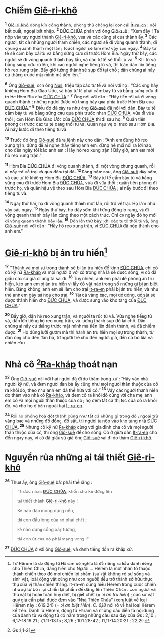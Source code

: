 # Chiếm [Giê-ri-khô]()
<sup><b>1</b></sup> [Giê-ri-khô]() đóng kín cổng thành, phòng thủ chống lại con cái [Ít-ra-en]() : nội bất xuất, ngoại bất nhập. <sup><b>2</b></sup> [ĐỨC CHÚA]() phán với ông [Giô-suê]() : “Xem đây ! Ta nộp vào tay ngươi thành [Giê-ri-khô](), vua và các dũng sĩ của thành ấy. <sup><b>3</b></sup> Các ngươi, tất cả những người tham chiến, các ngươi sẽ đi vòng quanh thành, đi chung quanh thành một lần ; (các) ngươi sẽ làm như vậy sáu ngày. <sup><b>4</b></sup> Bảy tư tế sẽ cầm bảy cái tù và bằng sừng cừu đi trước Hòm Bia. Ngày thứ bảy, các ngươi sẽ đi vòng quanh thành bảy lần, và các tư tế sẽ thổi tù và. <sup><b>5</b></sup> Khi tù và bằng sừng cừu rú lên, khi các ngươi nghe tiếng tù và, thì toàn dân lớn tiếng hò reo xung trận. Bấy giờ tường thành sẽ sụp đổ tại chỗ ; dân chúng ai nấy cứ thẳng trước mặt mình mà tiến lên.”

<sup><b>6</b></sup> Ông [Giô-suê](), con ông [Nun](), triệu tập các tư tế và nói với họ : “Các ông hãy khiêng Hòm Bia Giao Ước, và bảy tư tế phải cầm bảy tù và bằng sừng cừu đi trước Hòm Bia của [ĐỨC CHÚA]().” <sup><b>7</b></sup> Ông nói với dân : “Hãy tiến tới và đi vòng quanh thành ; những người được vũ trang hãy qua phía trước Hòm Bia của [ĐỨC CHÚA]().” <sup><b>8</b></sup> Điều đó đã xảy ra như ông [Giô-suê]() đã nói với dân. Bảy tư tế cầm bảy tù và bằng sừng cừu qua phía trước nhan [ĐỨC CHÚA](), vừa đi vừa thổi ; còn Hòm Bia Giao Ước của [ĐỨC CHÚA]() thì đi sau họ. <sup><b>9</b></sup> Quân tiên phong đi trước các tư tế đang thổi tù và. Quân hậu vệ đi theo sau Hòm Bia. Ai nấy bước đi theo tiếng tù và.

<sup><b>10</b></sup> Trước đó ông [Giô-suê]() đã ra lệnh này cho dân : “Anh em đừng hò reo xung trận, đừng để ai nghe thấy tiếng anh em, đừng hé môi nói ra lời nào, cho đến ngày tôi bảo anh em : Hãy hò reo xung trận ! Bấy giờ, anh em mới hò reo xung trận.”

<sup><b>11</b></sup> Hòm Bia [ĐỨC CHÚA]() đi vòng quanh thành, đi một vòng chung quanh, rồi ai nấy trở về trại và qua đêm tại đó. <sup><b>12</b></sup> Sáng hôm sau, ông [Giô-suê]() dậy sớm, và các tư tế khiêng Hòm Bia [ĐỨC CHÚA](). <sup><b>13</b></sup> Bảy tư tế cầm bảy tù và bằng sừng cừu đi trước Hòm Bia [ĐỨC CHÚA](), vừa đi vừa thổi ; quân tiên phong đi trước họ, và quân hậu vệ theo sau Hòm Bia [ĐỨC CHÚA]() ; ai nấy bước đi theo tiếng tù và.

<sup><b>14</b></sup> Ngày thứ hai, họ đi vòng quanh thành một lần, rồi trở về trại. Họ làm như vậy sáu ngày. <sup><b>15</b></sup> Ngày thứ bảy, họ dậy sớm khi hừng đông ló rạng, và đi vòng quanh thành bảy lần cùng theo một cách thức. Chỉ có ngày đó họ mới đi vòng quanh thành bảy lần. <sup><b>16</b></sup> Đến lần thứ bảy, khi các tư tế thổi tù và, ông [Giô-suê]() nói với dân : “Hãy hò reo xung trận, vì [ĐỨC CHÚA]() đã nộp thành cho anh em.”

# [Giê-ri-khô]() bị án tru hiến[^1-7f9f7528-9815-4ec6-b2a6-468fcc5814d0]
<sup><b>17</b></sup> “Thành và mọi sự trong thành sẽ bị án tru hiến để kính [ĐỨC CHÚA](), chỉ có cô kỹ nữ [Ra-kháp]() và mọi người ở với cô trong nhà là sẽ được sống, vì cô đã giấu các sứ giả chúng ta sai đi. <sup><b>18</b></sup> Tuy nhiên, anh em phải đề phòng án tru hiến, kẻo anh em bị án tru hiến vì lấy đồ vật nào trong số những gì bị án biệt hiến. Bằng không, anh em sẽ làm cho trại [Ít-ra-en]() phải bị án tru hiến, và như thế anh em gây tai hoạ cho trại. <sup><b>19</b></sup> Tất cả vàng bạc, mọi đồ đồng, đồ sắt sẽ được thánh hiến cho [ĐỨC CHÚA](), và được sung vào kho tàng của [ĐỨC CHÚA]().”

<sup><b>20</b></sup> Bấy giờ, dân hò reo xung trận, và người ta rúc tù và. Vừa nghe tiếng tù và, dân lớn tiếng hò reo xung trận, và tường thành sụp đổ tại chỗ. Dân chúng ai nấy cứ thẳng trước mặt mình mà tiến lên đánh thành, và đã chiếm được. <sup><b>21</b></sup> Họ dùng lưỡi gươm mà thi hành án tru hiến mọi sự trong thành, từ đàn ông cho đến đàn bà, từ người trẻ cho đến người già, đến cả bò lừa và chiên cừu.

# Nhà cô [^1@-7f9f7528-9815-4ec6-b2a6-468fcc5814d0][Ra-kháp]() thoát nạn
<sup><b>22</b></sup> Ông [Giô-suê]() nói với hai người đã đi do thám trong xứ : “Hãy vào nhà người kỹ nữ, và đem người đàn bà ấy cũng như mọi người thân thuộc của cô ra khỏi đó, theo như anh em đã thề hứa với cô.” <sup><b>23</b></sup> Vậy các người thanh niên do thám vào nhà cô [Ra-kháp](), và đem cô ra khỏi đó cùng với cha mẹ, anh em cô và mọi người thân thuộc của cô ; họ đem tất cả thị tộc của cô ra khỏi đó, và cho họ ở bên ngoài trại [Ít-ra-en]().

<sup><b>24</b></sup> Rồi họ phóng hoả đốt thành cũng như tất cả những gì trong đó ; ngoại trừ vàng bạc và những đồ đồng, đồ sắt, thì người ta nộp vào kho tàng nhà [ĐỨC CHÚA](). <sup><b>25</b></sup> Nhưng cô kỹ nữ [Ra-kháp]() cùng với gia đình cha cô và mọi người thân thuộc của cô, thì ông [Giô-suê]() để cho sống. Cô ở giữa dân [Ít-ra-en]() cho đến ngày nay, vì cô đã giấu sứ giả ông [Giô-suê]() sai đi do thám [Giê-ri-khô]().

# Nguyền rủa những ai tái thiết [Giê-ri-khô]()
<sup><b>26</b></sup> Thuở ấy, ông [Giô-suê]() bắt phải thề rằng :

> “Trước nhan [ĐỨC CHÚA](), khốn cho kẻ đứng lên
>
> tái thiết thành [Giê-ri-khô]() này !
>
> Kẻ nào đào móng dựng nền,
>
> thì con đầu lòng của nó phải chết ;
>
> kẻ nào dựng cổng xây tường,
>
> thì con út của nó phải mạng vong !”

<sup><b>27</b></sup> [ĐỨC CHÚA]() ở với ông [Giô-suê](), và danh tiếng đồn ra khắp xứ.

[^1-7f9f7528-9815-4ec6-b2a6-468fcc5814d0]: Từ Hërem là do động từ Häram có nghĩa là để riêng ra hầu dành riêng cho Thiên Chúa, dâng hiến cho Người ... Hërem là một nhân tố thuộc thánh chiến theo đó mọi chiến lợi phẩm (sự vật không có sự sống và sinh vật, loài động vật cũng như con người) đều trở thành sở hữu thực thụ của vị thần chiến thắng. Ít-ra-en cũng hiểu Hërem trong cuộc chiến như sự từ bỏ mọi chiến lợi phẩm để dâng lên Thiên Chúa : con người và thú vật bị hoàn toàn huỷ diệt, bị giết chết (= *bị án tru hiến*) ; các sự vật quý giá cần phải được đem vào “Nhà Thiên Chúa” (xem luật về loại Hërem này : 6,19.24) (= *bị án biệt hiến*). *C. 6,18* nói rõ về hai loại Hërem kể trên. Danh từ Hërem, động từ Häram và những câu diễn tả nội dung của danh từ và động từ đó nằm trong những câu sau đây của Gs : 2,10 ; 6,17-18.19.21 ; 7,1.11-13.15 ; 8,26 ; 10,1.28-42 ; 11,11-14.20-21 ; 22,20.
[^1@-7f9f7528-9815-4ec6-b2a6-468fcc5814d0]: Gs 2,1-21